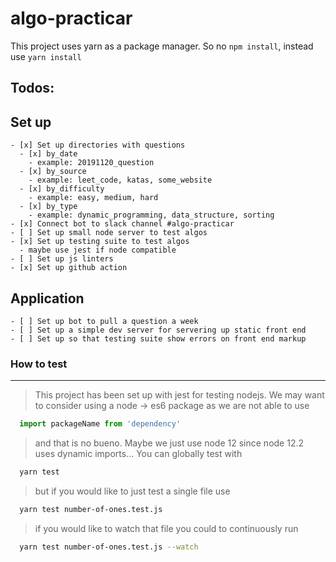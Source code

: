 # algo-practicar

This project uses yarn as a package manager. So no `npm install`, instead use `yarn install`

## Todos:

  **Set up**
  ---
    - [x] Set up directories with questions
      - [x] by_date
        - example: 20191120_question
      - [x] by_source
        - example: leet_code, katas, some_website
      - [x] by_difficulty
        - example: easy, medium, hard
      - [x] by_type
        - example: dynamic_programming, data_structure, sorting
    - [x] Connect bot to slack channel #algo-practicar
    - [ ] Set up small node server to test algos
    - [x] Set up testing suite to test algos
      - maybe use jest if node compatible
    - [ ] Set up js linters
    - [x] Set up github action

  **Application**
  ---
    - [ ] Set up bot to pull a question a week
    - [ ] Set up a simple dev server for servering up static front end
    - [ ] Set up so that testing suite show errors on front end markup

### How to test
  ---
  > This project has been set up with jest for testing nodejs. We may want to consider using a node -> es6 package as we are not able to use
  ```javascript
    import packageName from 'dependency'
  ```
  > and that is no bueno. Maybe we just use node 12 since node 12.2 uses dynamic imports...
  > You can globally test with
  ```bash
    yarn test
  ```
  > but if you would like to just test a single file use
  ```bash
    yarn test number-of-ones.test.js
  ```
  > if you would like to watch that file you could to continuously run
  ```bash
    yarn test number-of-ones.test.js --watch
  ```
